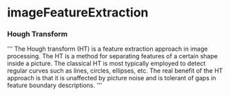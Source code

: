 # imageFeatureExtraction

### Hough Transform

'''
The Hough transform (HT) is a feature extraction approach in image processing.
The HT is a method for separating features of a certain shape inside a picture. The classical HT is most typically employed to detect regular curves such as lines, circles, ellipses, etc.
The real benefit of the HT approach is that it is unaffected by picture noise and is tolerant of gaps in feature boundary descriptions.
'''
